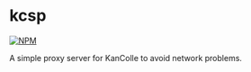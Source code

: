# kcsp

[![NPM](https://nodei.co/npm/kcsp.png?downloads=true&downloadRank=true&stars=true)](https://nodei.co/npm/kcsp/)

A simple proxy server for KanColle to avoid network problems.
